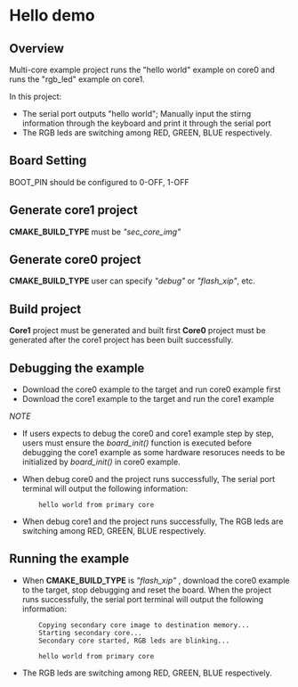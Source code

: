 # Hello demo

## Overview

Multi-core example project runs the "hello world" example on core0 and runs the "rgb_led" example on core1.

In this project:
 - The serial port outputs "hello world"; Manually input the stirng information through the keyboard and print it through the serial port
 - The RGB leds are switching among RED, GREEN, BLUE respectively.


## Board Setting

  BOOT_PIN should be configured to 0-OFF, 1-OFF


## Generate core1 project

__CMAKE_BUILD_TYPE__ must be *"sec_core_img"*

## Generate core0 project

__CMAKE_BUILD_TYPE__ user can specify *"debug"* or *"flash_xip"*, etc.

## Build project

__Core1__ project must be generated and built first
__Core0__ project must be generated after the core1 project has been built successfully.


## Debugging the example

- Download the core0 example to the target and run core0 example first
- Download the core1 example to the target and run the core1 example

*NOTE*
- If users expects to debug the core0 and core1 example step by step, users must ensure the *board_init()* function is executed before debugging the core1 example as some hardware resoruces needs to be initialized by *board_init()* in core0 example.

- When debug core0 and the project runs successfully, The serial port terminal will output the following information:
    ```console
        hello world from primary core
    ```
- When debug core1 and the project runs successfully, The RGB leds are switching among RED, GREEN, BLUE respectively.

## Running the example

- When __CMAKE_BUILD_TYPE__ is *"flash_xip"* , download the core0 example to the target, stop debugging and reset the board. When the project runs successfully, the serial port terminal will output the following information:
    ```console
        Copying secondary core image to destination memory...
        Starting secondary core...
        Secondary core started, RGB leds are blinking...

        hello world from primary core
    ```
- The RGB leds are switching among RED, GREEN, BLUE respectively.